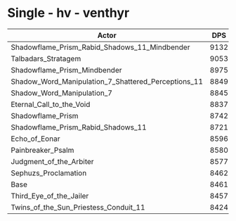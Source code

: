 # Single - hv - venthyr
| Actor | DPS | Increase |
|---|:---:|:---:|
|Shadowflame_Prism_Rabid_Shadows_11_Mindbender|9132|7.93%|
|Talbadars_Stratagem|9053|7.00%|
|Shadowflame_Prism_Mindbender|8975|6.07%|
|Shadow_Word_Manipulation_7_Shattered_Perceptions_11|8849|4.59%|
|Shadow_Word_Manipulation_7|8845|4.54%|
|Eternal_Call_to_the_Void|8837|4.44%|
|Shadowflame_Prism|8742|3.33%|
|Shadowflame_Prism_Rabid_Shadows_11|8721|3.08%|
|Echo_of_Eonar|8596|1.60%|
|Painbreaker_Psalm|8580|1.41%|
|Judgment_of_the_Arbiter|8577|1.38%|
|Sephuzs_Proclamation|8462|0.01%|
|Base|8461|0.00%|
|Third_Eye_of_the_Jailer|8457|-0.04%|
|Twins_of_the_Sun_Priestess_Conduit_11|8424|-0.44%|
